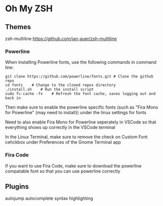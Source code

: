 # Oh My ZSH

## Themes
zsh-multiline
https://github.com/jan-auer/zsh-multiline

### Powerline
When installing Powerline fonts, use the following commands in command line:
```
git clone https://github.com/powerline/fonts.git # Clone the github repo
cd fonts    # Change to the cloned repos directory
./install.sh    # Run the install script
sudo fc-cache -fv    # Refresh the font cache, saves logging out and back in

```

Then make sure to enable the powerline specific fonts (such as "Fira Mono for Powerline" {may need to install}) under the linux settings for fonts

Need to also enable Fira Mono for Powerline seperately in VSCode so that everything shows up correctly in the VSCode terminal

In the Linux Terminal, make sure to remove the check on Custom Font cehckbox under Preferences of the Gnome Terminal app

### Fira Code
If you want to use Fira Code, make sure to download the powerline compatable font so that you can use powerline correctly

## Plugins
autojump
autocomplete
syntax highlighting